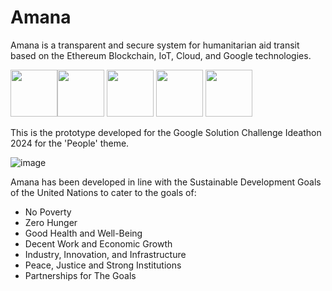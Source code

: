 # Amana
Amana is a transparent and secure system for humanitarian aid transit based on the Ethereum Blockchain, IoT, Cloud, and Google technologies.

<img src="https://github.com/super-fz/Amana/assets/122122054/e49cf308-1d5e-4fd9-8cc8-a2b1e164d1eb" height="75"><img src="https://github.com/super-fz/Amana/assets/122122054/5f1b1c94-3670-43b0-85ff-e627e7025b01" height="75">              <img src="https://github.com/super-fz/Amana/assets/122122054/6c08a98a-4213-4082-ba29-26b8c7906ab5" height="75">                <img src="https://github.com/super-fz/Amana/assets/122122054/db604d65-3f2e-4062-990f-867c3c125aef" height="75">               <img src="https://github.com/super-fz/Amana/assets/122122054/f377ae3c-51e1-43d5-9ba9-0ffe9ae18c3b" height="75">


This is the prototype developed for the Google Solution Challenge Ideathon 2024 for the 'People' theme.

![image](https://github.com/super-fz/Amana/assets/122122054/aa39fa2d-1697-4754-b06e-c9c26d9efc81)


Amana has been developed in line with the Sustainable Development Goals of the United Nations to cater to the goals of:
- No Poverty
- Zero Hunger
- Good Health and Well-Being
- Decent Work and Economic Growth
- Industry, Innovation, and Infrastructure
- Peace, Justice and Strong Institutions
- Partnerships for The Goals
